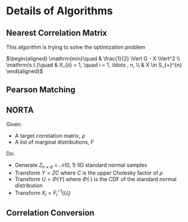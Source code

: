 # Details of Algorithms

## Nearest Correlation Matrix

This algorithm is trying to solve the optimization problem

$\begin{aligned}
    \mathrm{min}\quad & \frac{1}{2} \Vert G - X \Vert^2 \\
    \mathrm{s.t.}\quad & X_{ii} = 1, \quad i = 1, \ldots , n, \\
    & X \in S_{+}^{n}
\end{aligned}$

## Pearson Matching

## NORTA

Given:

* A target correlation matrix, $\rho$
* A list of marginal distributions, $F$

Do:

* Generate $Z_{n \times d} = \mathcal{N}(0, 1)$ IID standard normal samples
* Transform $Y = ZC$ where $C$ is the upper Cholesky factor of $\rho$
* Transform $U = \Phi(Y)$ where $\Phi(\cdot)$ is the CDF of the standard normal distribution
* Transform $X_i = F_{i}^{-1}(U_i)$

## Correlation Conversion
